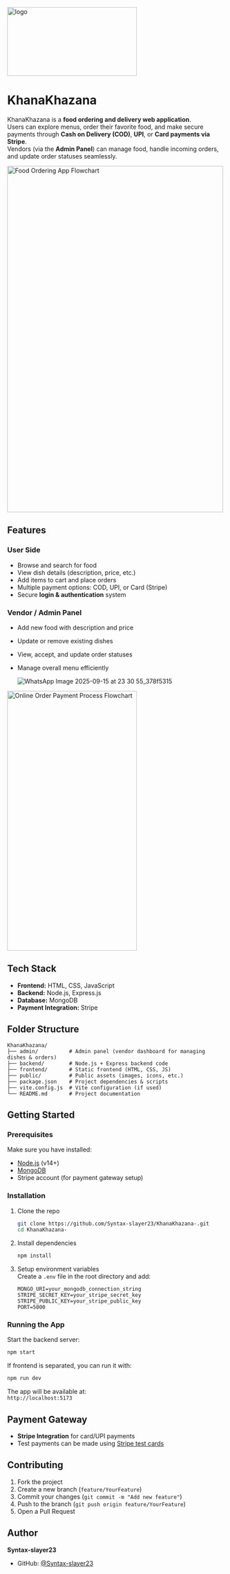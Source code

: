 <img width="300" height="159" alt="logo" src="https://github.com/user-attachments/assets/bea4080a-6cab-418c-acb9-af506a9dfd11" />


# KhanaKhazana  
KhanaKhazana is a **food ordering and delivery web application**.  
Users can explore menus, order their favorite food, and make secure payments through **Cash on Delivery (COD)**, **UPI**, or **Card payments via Stripe**.  
Vendors (via the **Admin Panel**) can manage food, handle incoming orders, and update order statuses seamlessly.  

<img width="500" height="800" alt="Food Ordering App Flowchart" src="https://github.com/user-attachments/assets/47ca2475-9621-4fa2-ba83-e0975047fb59" />


## Features  
### User Side
- Browse and search for food
- View dish details (description, price, etc.)  
- Add items to cart and place orders  
- Multiple payment options: COD, UPI, or Card (Stripe)  
- Secure **login & authentication** system  

### Vendor / Admin Panel
- Add new food with description and price  
- Update or remove existing dishes  
- View, accept, and update order statuses  
- Manage overall menu efficiently

  ![WhatsApp Image 2025-09-15 at 23 30 55_378f5315](https://github.com/user-attachments/assets/b3f4bb2f-9e11-4459-bab0-93be7d39ed32)
<img width="300" height="600" alt="Online Order Payment Process Flowchart" src="https://github.com/user-attachments/assets/3f109be2-9f7a-446f-ad48-fc4916511e46" />


## Tech Stack  
- **Frontend:** HTML, CSS, JavaScript  
- **Backend:** Node.js, Express.js  
- **Database:** MongoDB  
- **Payment Integration:** Stripe  

## Folder Structure  
 ```
KhanaKhazana/
├── admin/          # Admin panel (vendor dashboard for managing dishes & orders)
├── backend/        # Node.js + Express backend code
├── frontend/       # Static frontend (HTML, CSS, JS)
├── public/         # Public assets (images, icons, etc.)
├── package.json    # Project dependencies & scripts
├── vite.config.js  # Vite configuration (if used)
└── README.md       # Project documentation
 ```
## Getting Started  
### Prerequisites  
Make sure you have installed:  
- [Node.js](https://nodejs.org/) (v14+)  
- [MongoDB](https://www.mongodb.com/)  
- Stripe account (for payment gateway setup)  

### Installation  
1. Clone the repo  
   ```bash
   git clone https://github.com/Syntax-slayer23/KhanaKhazana-.git
   cd KhanaKhazana-
   ```

2. Install dependencies  
   ```bash
   npm install
   ```

3. Setup environment variables  
   Create a `.env` file in the root directory and add:  
   ```
   MONGO_URI=your_mongodb_connection_string
   STRIPE_SECRET_KEY=your_stripe_secret_key
   STRIPE_PUBLIC_KEY=your_stripe_public_key
   PORT=5000
   ```

### Running the App  

Start the backend server:  
```bash
npm start
```

If frontend is separated, you can run it with:  
```bash
npm run dev
```

The app will be available at:  
`http://localhost:5173`  

## Payment Gateway  
- **Stripe Integration** for card/UPI payments  
- Test payments can be made using [Stripe test cards](https://stripe.com/docs/testing)  

## Contributing  
1. Fork the project  
2. Create a new branch (`feature/YourFeature`)  
3. Commit your changes (`git commit -m "Add new feature"`)  
4. Push to the branch (`git push origin feature/YourFeature`)  
5. Open a Pull Request  

## Author  
**Syntax-slayer23**  
- GitHub: [@Syntax-slayer23](https://github.com/Syntax-slayer23)  
